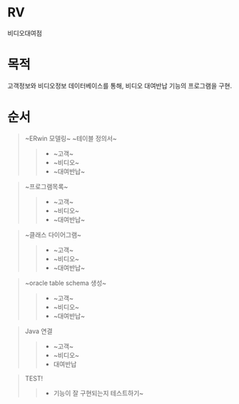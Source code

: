 # **RV**
비디오대여점

# 목적
고객정보와 비디오정보 데이터베이스를 통해, 비디오 대여반납 기능의 프로그램을 구현.

# 순서
> ~ERwin  모델링~ 
> ~테이블 정의서~
>>  -  ~고객~
>>  -  ~비디오~
>>  -  ~대여반납~

> ~프로그램목록~
>>  -  ~고객~
>>  -  ~비디오~
>>  -  ~대여반납~

> ~클래스 다이어그램~
>>  -  ~고객~
>>  -  ~비디오~
>>  -  ~대여반납~

> ~oracle table schema 생성~
>>  -  ~고객~
>>  -  ~비디오~
>>  -  ~대여반납~

> Java 연결
>>  -  ~고객~
>>  -  ~비디오~
>>  -  대여반납

> TEST!
>> - 기능이 잘 구현되는지 테스트하기~

